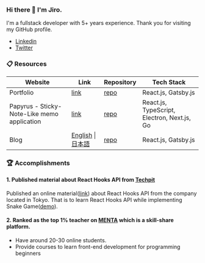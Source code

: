 ### Hi there 👋  I'm Jiro. 

I'm a fullstack developer with 5+ years experience.
Thank you for visiting my GitHub profile.

- [Linkedin](https://www.linkedin.com/in/jjoo-1b3766145/)
- [Twitter](https://twitter.com/version1_2017)

### :clipboard: Resources

| Website | Link | Repository | Tech Stack|
| ---- | ---- | --- | ---- |
| Portfolio | [link](https://portfolio.ver-1-0.net/) | [repo](https://github.com/version-1/portfolio) | React.js, Gatsby.js |
| Papyrus \- Sticky-Note-Like memo application | [link](https://papyrus-app.org/) | [repo](https://github.com/version-1/portfolio) | React.js, TypeScript, Electron, Next.js, Go |
| Blog | [English](https://ver-1-0.net/en) \| [日本語](https://ver-1-0.net/) | [repo](https://github.com/version-1/blog) | React.js, Gatsby.js |

### :trophy: Accomplishments

#### 1. Published material about React Hooks API from [Techpit](https://www.techpit.jp/)

Published an online material([link](https://www.techpit.jp/courses/127))  about React Hooks API from the company located in Tokyo.
That is to learn React Hooks API while implementing Snake Game([demo](https://version-1.github.io/hooks-snake-game/)).

#### 2. Ranked as the top 1% teacher on [MENTA](https://menta.work/) which is a skill-share platform.
 - Have around 20-30 online students.
 - Provide courses to learn front-end development for programming beginners
